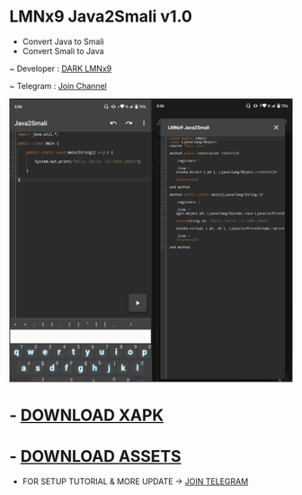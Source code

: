 # LMNx9 Java2Smali v1.0

- Convert Java to Smali
- Convert Smali to Java

~ Developer : [DARK LMNx9](https://t.me/x_LMNx9)

~ Telegram : [Join Channel](https://t.me/TEAM_LMNx9)

![](https://raw.githubusercontent.com/LMNx9-JOHNY/Java2Smali/refs/heads/main/Java2Smali.png)

# - [DOWNLOAD XAPK](https://github.com/LMNx9-JOHNY/Java2Smali/raw/refs/heads/main/LMNx9_Java2Smali_1.0.tar.gz)
# - [DOWNLOAD ASSETS](https://github.com/LMNx9-JOHNY/Java2Smali/blob/main/assets.tar.bz2)

 - FOR SETUP TUTORIAL & MORE UPDATE -> [JOIN TELEGRAM](https://t.me/TEAM_LMNx9)
